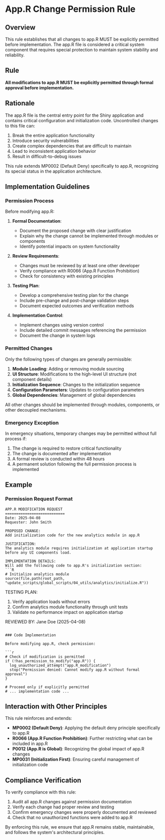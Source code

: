 # App.R Change Permission Rule

## Overview

This rule establishes that all changes to app.R MUST be explicitly permitted before implementation. The app.R file is considered a critical system component that requires special protection to maintain system stability and reliability.

## Rule

**All modifications to app.R MUST be explicitly permitted through formal approval before implementation.**

## Rationale

The app.R file is the central entry point for the Shiny application and contains critical configuration and initialization code. Uncontrolled changes to this file can:

1. Break the entire application functionality
2. Introduce security vulnerabilities
3. Create complex dependencies that are difficult to maintain
4. Lead to inconsistent application behavior
5. Result in difficult-to-debug issues

This rule extends MP0002 (Default Deny) specifically to app.R, recognizing its special status in the application architecture.

## Implementation Guidelines

### Permission Process

Before modifying app.R:

1. **Formal Documentation**:
   - Document the proposed change with clear justification
   - Explain why the change cannot be implemented through modules or components
   - Identify potential impacts on system functionality

2. **Review Requirements**:
   - Changes must be reviewed by at least one other developer
   - Verify compliance with R0066 (App.R Function Prohibition)
   - Check for consistency with existing principles

3. **Testing Plan**:
   - Develop a comprehensive testing plan for the change
   - Include pre-change and post-change validation steps
   - Document expected outcomes and verification methods

4. **Implementation Control**:
   - Implement changes using version control
   - Include detailed commit messages referencing the permission
   - Document the change in system logs

### Permitted Changes

Only the following types of changes are generally permissible:

1. **Module Loading**: Adding or removing module sourcing
2. **UI Structure**: Modifications to the high-level UI structure (not component details)
3. **Initialization Sequence**: Changes to the initialization sequence
4. **Configuration Parameters**: Updates to configuration parameters
5. **Global Dependencies**: Management of global dependencies

All other changes should be implemented through modules, components, or other decoupled mechanisms.

### Emergency Exception

In emergency situations, temporary changes may be permitted without full process if:

1. The change is required to restore critical functionality
2. The change is documented after implementation
3. A formal review is conducted within 48 hours
4. A permanent solution following the full permission process is implemented

## Example

### Permission Request Format

```
APP.R MODIFICATION REQUEST
===========================
Date: 2025-04-08
Requester: John Smith

PROPOSED CHANGE:
Add initialization code for the new analytics module in app.R

JUSTIFICATION:
The analytics module requires initialization at application startup before any UI components load.

IMPLEMENTATION DETAILS:
Will add the following code to app.R's initialization section:
```R
# Initialize analytics module
source(file.path(root_path, "update_scripts/global_scripts/04_utils/analytics/initialize.R"))
```

TESTING PLAN:
1. Verify application loads without errors
2. Confirm analytics module functionality through unit tests
3. Validate no performance impact on application startup

REVIEWED BY:
Jane Doe (2025-04-08)
```

### Code Implementation

Before modifying app.R, check permission:

```r
# Check if modification is permitted
if (!has_permission_to_modify("app.R")) {
  log_unauthorized_attempt("app.R_modification")
  stop("Permission denied: Cannot modify app.R without formal approval")
}

# Proceed only if explicitly permitted
# ... implementation code ...
```

## Interaction with Other Principles

This rule reinforces and extends:

- **MP0002 (Default Deny)**: Applying the default deny principle specifically to app.R
- **R0066 (App.R Function Prohibition)**: Further restricting what can be included in app.R
- **P0012 (App.R is Global)**: Recognizing the global impact of app.R changes
- **MP0031 (Initialization First)**: Ensuring careful management of initialization code

## Compliance Verification

To verify compliance with this rule:

1. Audit all app.R changes against permission documentation
2. Verify each change had proper review and testing
3. Confirm emergency changes were properly documented and reviewed
4. Check that no unauthorized functions were added to app.R

By enforcing this rule, we ensure that app.R remains stable, maintainable, and follows the system's architectural principles.
